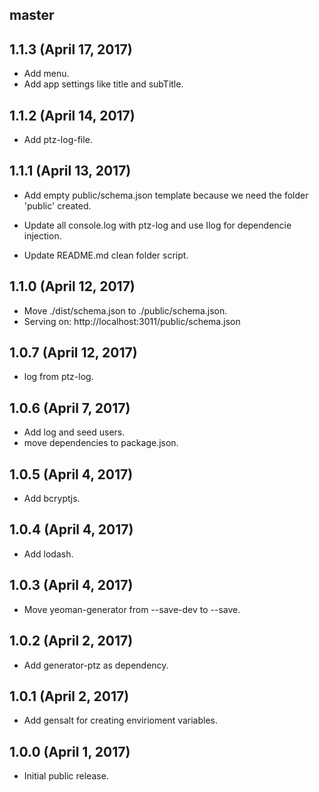## master


## 1.1.3 (April 17, 2017)

* Add menu.
* Add app settings like title and subTitle.

## 1.1.2 (April 14, 2017)

* Add ptz-log-file.

## 1.1.1 (April 13, 2017)

* Add empty public/schema.json template because we need the folder 'public'
created.

* Update all console.log with ptz-log and use Ilog for dependencie
injection.

* Update README.md clean folder script.

## 1.1.0 (April 12, 2017)

* Move ./dist/schema.json to ./public/schema.json.
* Serving on: http://localhost:3011/public/schema.json

## 1.0.7 (April 12, 2017)

* log from ptz-log.

## 1.0.6 (April 7, 2017)

* Add log and seed users.
* move dependencies to package.json.

## 1.0.5 (April 4, 2017)

* Add bcryptjs.

## 1.0.4 (April 4, 2017)

* Add lodash.

## 1.0.3 (April 4, 2017)

* Move yeoman-generator from --save-dev to --save.

## 1.0.2 (April 2, 2017)

* Add generator-ptz as dependency.

## 1.0.1 (April 2, 2017)

* Add gensalt for creating envirioment variables.

## 1.0.0 (April 1, 2017)

* Initial public release.
